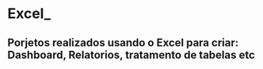 # Excel_

## Porjetos realizados usando o Excel para criar: Dashboard, Relatorios, tratamento de tabelas etc
